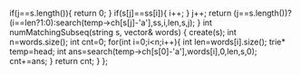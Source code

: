 if(j==s.length()){
return 0;
}
if(s[j]==ss[i]){
i++;
}
j++;
return (j==s.length())?(i==len?1:0):search(temp->ch[s[j]-'a'],ss,i,len,s,j);
}
int numMatchingSubseq(string s, vector<string>& words) {
create(s);
int n=words.size();
int cnt=0;
for(int i=0;i<n;i++){
int len=words[i].size();
trie* temp=head;
int ans=search(temp->ch[s[0]-'a'],words[i],0,len,s,0);
cnt+=ans;
}
return cnt;
}
};
